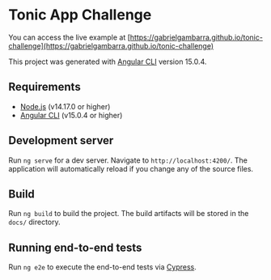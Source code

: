 # Tonic App Challenge

You can access the live example at [https://gabrielgambarra.github.io/tonic-challenge](https://gabrielgambarra.github.io/tonic-challenge)

This project was generated with [Angular CLI](https://github.com/angular/angular-cli) version 15.0.4.

## Requirements

- [Node.js](https://nodejs.org/en/) (v14.17.0 or higher)
- [Angular CLI](https://cli.angular.io/) (v15.0.4 or higher)

## Development server

Run `ng serve` for a dev server. Navigate to `http://localhost:4200/`. The application will automatically reload if you change any of the source files.

## Build

Run `ng build` to build the project. The build artifacts will be stored in the `docs/` directory.

## Running end-to-end tests

Run `ng e2e` to execute the end-to-end tests via [Cypress](https://docs.cypress.io/).
